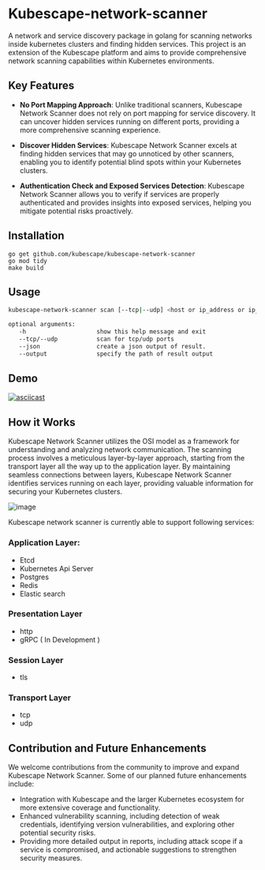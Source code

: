 # Kubescape-network-scanner
A network and service discovery package in golang for scanning networks inside kubernetes clusters and finding hidden services. This project is an extension of the Kubescape platform and aims to provide comprehensive network scanning capabilities within Kubernetes environments.

## Key Features
- **No Port Mapping Approach**: Unlike traditional scanners, Kubescape Network Scanner does not rely on port mapping for service discovery. It can uncover hidden services running on different ports, providing a more comprehensive scanning experience.

- **Discover Hidden Services**: Kubescape Network Scanner excels at finding hidden services that may go unnoticed by other scanners, enabling you to identify potential blind spots within your Kubernetes clusters.

- **Authentication Check and Exposed Services Detection**: Kubescape Network Scanner allows you to verify if services are properly authenticated and provides insights into exposed services, helping you mitigate potential risks proactively.

## Installation
```
go get github.com/kubescape/kubescape-network-scanner
go mod tidy
make build
```
## Usage
``` sh
kubescape-network-scanner scan [--tcp|--udp] <host or ip_address or ip_range> [ports...]

optional arguments:
   -h                    show this help message and exit
   --tcp/--udp           scan for tcp/udp ports
   --json                create a json output of result.
   --output              specify the path of result output
```

## Demo

[![asciicast](https://asciinema.org/a/597738.svg)](https://asciinema.org/a/597738)

## How it Works
Kubescape Network Scanner utilizes the OSI model as a framework for understanding and analyzing network communication. The scanning process involves a meticulous layer-by-layer approach, starting from the transport layer all the way up to the application layer. By maintaining seamless connections between layers, Kubescape Network Scanner identifies services running on each layer, providing valuable information for securing your Kubernetes clusters.

![image](https://github.com/0xquark/kubescape-network-scanner/assets/84588720/6c023eb7-2e99-45d1-b7fb-53ddec8ffc81)

Kubescape network scanner is currently able to support following services: 
### Application Layer:
- Etcd
- Kubernetes Api Server
- Postgres
- Redis
- Elastic search

### Presentation Layer
- http
- gRPC ( In Development )

### Session Layer
- tls

### Transport Layer
- tcp
- udp

## Contribution and Future Enhancements
We welcome contributions from the community to improve and expand Kubescape Network Scanner. Some of our planned future enhancements include:
- Integration with Kubescape and the larger Kubernetes ecosystem for more extensive coverage and functionality.
- Enhanced vulnerability scanning, including detection of weak credentials, identifying version vulnerabilities, and exploring other potential security risks.
- Providing more detailed output in reports, including attack scope if a service is compromised, and actionable suggestions to strengthen security measures.
